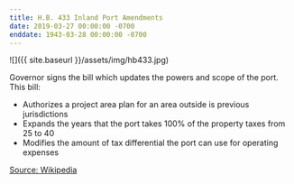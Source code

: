 ```yaml
---
title: H.B. 433 Inland Port Amendments
date: 2019-03-27 00:00:00 -0700
enddate: 1943-03-28 00:00:00 -0700
---
```


![]({{ site.baseurl }}/assets/img/hb433.jpg)

Governor signs the bill which updates the powers and scope of the port. This bill:
* Authorizes a project area plan for an area outside is previous jurisdictions
* Expands the years that the port takes 100% of the property taxes from 25 to 40
* Modifies the amount of tax differential the port can use for operating expenses


[Source: Wikipedia](https://en.wikipedia.org/wiki/Sergei_Rachmaninoff)